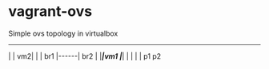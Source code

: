 # vagrant-ovs
Simple ovs topology in virtualbox


  _______        _______
 |       |   vm2|       |
 |  br1  |------|  br2  |
 |_______|vm1   |_______|
    |              |
    |              |
   p1             p2
